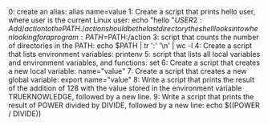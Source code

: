 0: create an alias: alias name=value
1: Create a script that prints hello user, where user is the current Linux user: echo "hello "$USER
2: Add /action to the PATH. /action should be the last directory the shell looks into when looking for a program: PATH=$PATH:/action
3: script that counts the number of directories in the PATH: echo $PATH | tr ':' '\n' | wc -l
4: Create a script that lists environment variables: printenv
5: script that lists all local variables and environment variables, and functions: set
6: Create a script that creates a new local variable: name="value"
7: Create a script that creates a new global variable: export name="value"
8: Write a script that prints the result of the addition of 128 with the value stored in the environment variable TRUEKNOWLEDGE, followed by a new line.
9: Write a script that prints the result of POWER divided by DIVIDE, followed by a new line: echo $((POWER / DIVIDE))
